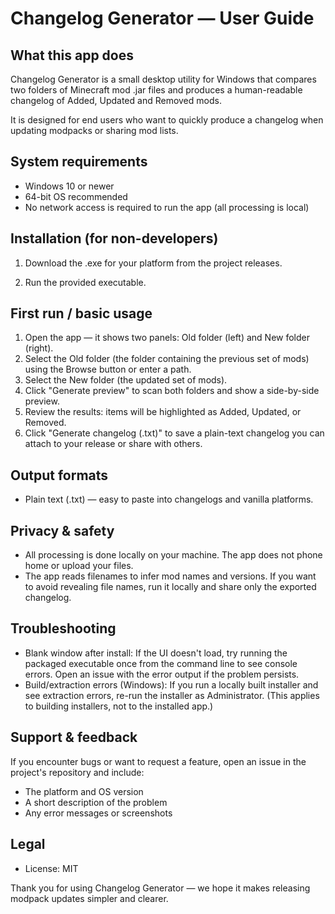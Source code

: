 Changelog Generator — User Guide
================================

What this app does
-------------------
Changelog Generator is a small desktop utility for Windows that compares two folders of Minecraft mod .jar files and produces a human-readable changelog of Added, Updated and Removed mods.

It is designed for end users who want to quickly produce a changelog when updating modpacks or sharing mod lists.

System requirements
-------------------
- Windows 10 or newer
- 64-bit OS recommended
- No network access is required to run the app (all processing is local)

Installation (for non-developers)
--------------------------------
1. Download the .exe for your platform from the project releases.

2. Run the provided executable.

First run / basic usage
-----------------------
1. Open the app — it shows two panels: Old folder (left) and New folder (right).
2. Select the Old folder (the folder containing the previous set of mods) using the Browse button or enter a path.
3. Select the New folder (the updated set of mods).
4. Click "Generate preview" to scan both folders and show a side-by-side preview.
5. Review the results: items will be highlighted as Added, Updated, or Removed.
6. Click "Generate changelog (.txt)" to save a plain-text changelog you can attach to your release or share with others.

Output formats
--------------
- Plain text (.txt) — easy to paste into changelogs and vanilla platforms.

Privacy & safety
----------------
- All processing is done locally on your machine. The app does not phone home or upload your files.
- The app reads filenames to infer mod names and versions. If you want to avoid revealing file names, run it locally and share only the exported changelog.

Troubleshooting
---------------
- Blank window after install: If the UI doesn't load, try running the packaged executable once from the command line to see console errors. Open an issue with the error output if the problem persists.
- Build/extraction errors (Windows): If you run a locally built installer and see extraction errors, re-run the installer as Administrator. (This applies to building installers, not to the installed app.)

Support & feedback
------------------
If you encounter bugs or want to request a feature, open an issue in the project's repository and include:
- The platform and OS version
- A short description of the problem
- Any error messages or screenshots

Legal
-----
- License: MIT

Thank you for using Changelog Generator — we hope it makes releasing modpack updates simpler and clearer.
